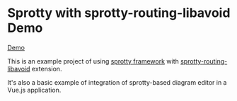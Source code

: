 # Sprotty with sprotty-routing-libavoid Demo

[Demo](https://github.com/Aksem/sprotty-routing-libavoid-demo)

This is an example project of using [sprotty framework](https://github.com/eclipse/sprotty) with [sprotty-routing-libavoid](https://github.com/Aksem/sprotty-routing-libavoid) extension.

It's also a basic example of integration of sprotty-based diagram editor in a Vue.js application.
